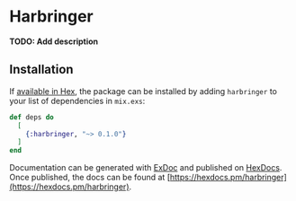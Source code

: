 # Harbringer

**TODO: Add description**

## Installation

If [available in Hex](https://hex.pm/docs/publish), the package can be installed
by adding `harbringer` to your list of dependencies in `mix.exs`:

```elixir
def deps do
  [
    {:harbringer, "~> 0.1.0"}
  ]
end
```

Documentation can be generated with [ExDoc](https://github.com/elixir-lang/ex_doc)
and published on [HexDocs](https://hexdocs.pm). Once published, the docs can
be found at [https://hexdocs.pm/harbringer](https://hexdocs.pm/harbringer).

